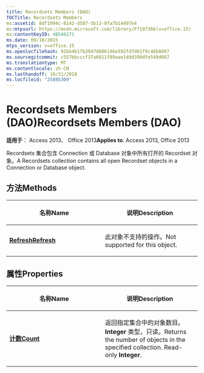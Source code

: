 ```yaml
---
title: Recordsets Members (DAO)
TOCTitle: Recordsets Members
ms:assetid: 8df1994c-8142-d587-5b13-0fa7b14497e4
ms:mtpsurl: https://msdn.microsoft.com/library/Ff197366(v=office.15)
ms:contentKeyID: 48546271
ms.date: 09/18/2015
mtps_version: v=office.15
ms.openlocfilehash: 92bb4b17b3947d606146e592fd7d61f9c46b8d97
ms.sourcegitcommit: c557bbcccf37a6011f89aae1ddd399dfe549d087
ms.translationtype: MT
ms.contentlocale: zh-CN
ms.lasthandoff: 10/31/2018
ms.locfileid: "25885309"
---
```

# <a name="recordsets-members-dao"></a><span data-ttu-id="dbec6-102">Recordsets Members (DAO)</span><span class="sxs-lookup"><span data-stu-id="dbec6-102">Recordsets Members (DAO)</span></span>


<span data-ttu-id="dbec6-103">**适用于**： Access 2013、 Office 2013</span><span class="sxs-lookup"><span data-stu-id="dbec6-103">**Applies to**: Access 2013, Office 2013</span></span>

<span data-ttu-id="dbec6-104">Recordsets 集合包含 Connection 或 Database 对象中所有打开的 Recordset 对象。</span><span class="sxs-lookup"><span data-stu-id="dbec6-104">A Recordsets collection contains all open Recordset objects in a Connection or Database object.</span></span>

## <a name="methods"></a><span data-ttu-id="dbec6-105">方法</span><span class="sxs-lookup"><span data-stu-id="dbec6-105">Methods</span></span>

<table>
<colgroup>
<col style="width: 50%" />
<col style="width: 50%" />
</colgroup>
<thead>
<tr class="header">
<th><p><span data-ttu-id="dbec6-106">名称</span><span class="sxs-lookup"><span data-stu-id="dbec6-106">Name</span></span></p></th>
<th><p><span data-ttu-id="dbec6-107">说明</span><span class="sxs-lookup"><span data-stu-id="dbec6-107">Description</span></span></p></th>
</tr>
</thead>
<tbody>
<tr class="odd">
<td><p><span data-ttu-id="dbec6-108"><strong><a href="recordsets-refresh-method-dao.md">Refresh</a></strong></span><span class="sxs-lookup"><span data-stu-id="dbec6-108"><strong><a href="recordsets-refresh-method-dao.md">Refresh</a></strong></span></span></p></td>
<td><p><span data-ttu-id="dbec6-109">此对象不支持的操作。</span><span class="sxs-lookup"><span data-stu-id="dbec6-109">Not supported for this object.</span></span></p></td>
</tr>
</tbody>
</table>


## <a name="properties"></a><span data-ttu-id="dbec6-110">属性</span><span class="sxs-lookup"><span data-stu-id="dbec6-110">Properties</span></span>

<table>
<colgroup>
<col style="width: 50%" />
<col style="width: 50%" />
</colgroup>
<thead>
<tr class="header">
<th><p><span data-ttu-id="dbec6-111">名称</span><span class="sxs-lookup"><span data-stu-id="dbec6-111">Name</span></span></p></th>
<th><p><span data-ttu-id="dbec6-112">说明</span><span class="sxs-lookup"><span data-stu-id="dbec6-112">Description</span></span></p></th>
</tr>
</thead>
<tbody>
<tr class="odd">
<td><p><span data-ttu-id="dbec6-113"><strong><a href="recordsets-count-property-dao.md">计数</a></strong></span><span class="sxs-lookup"><span data-stu-id="dbec6-113"><strong><a href="recordsets-count-property-dao.md">Count</a></strong></span></span></p></td>
<td><p><span data-ttu-id="dbec6-p101">返回指定集合中的对象数目。 <strong>Integer</strong> 类型，只读。</span><span class="sxs-lookup"><span data-stu-id="dbec6-p101">Returns the number of objects in the specified collection. Read-only <strong>Integer</strong>.</span></span></p></td>
</tr>
</tbody>
</table>

